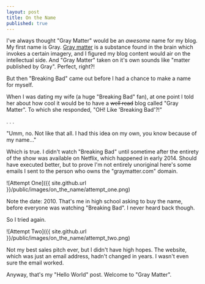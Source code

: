 ```yaml
---
layout: post
title: On the Name
published: true
---
```


I've always thought "Gray Matter" would be an *awesome* name for my blog. My first name is Gray. [Gray matter](https://en.wikipedia.org/wiki/Grey_matter) is a substance found in the brain which invokes a certain imagery, and I figured my blog content would air on the intellectual side. And "Gray Matter" taken on it's own sounds like "matter published by Gray". Perfect, right?!

But then "Breaking Bad" came out before I had a chance to make a name for myself.

When I was dating my wife (a huge "Breaking Bad" fan), at one point I told her about how cool it would be to have a ~~well read~~ blog called "Gray Matter". To which she responded, "OH! Like 'Breaking Bad'?!"

. . .

"Umm, no. Not like that all. I had this idea on my own, you know because of my name..."

Which is true. I didn't watch "Breaking Bad" until sometime after the entirety of the show was available on Netflix, which happened in early 2014. Should have executed better, but to prove I'm not entirely unoriginal here's some emails I sent to the person who owns the "graymatter.com" domain.

![Attempt One]({{ site.github.url }}/public/images/on_the_name/attempt_one.png)

Note the date: 2010. That's me in high school asking to buy the name, before everyone was watching "Breaking Bad". I never heard back though.

So I tried again.

![Attempt Two]({{ site.github.url }}/public/images/on_the_name/attempt_two.png)

Not my best sales pitch ever, but I didn't have high hopes. The website, which was just an email address, hadn't changed in years. I wasn't even sure the email worked.

Anyway, that's my "Hello World" post. Welcome to "Gray Matter".